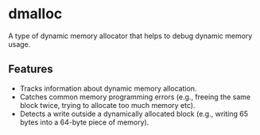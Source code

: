 dmalloc
===================

A type of dynamic memory allocator that helps to debug dynamic memory usage.

## Features
- Tracks information about dynamic memory allocation.
- Catches common memory programming errors (e.g., freeing the same block twice, trying to allocate too much memory etc).
- Detects a write outside a dynamically allocated block (e.g., writing 65 bytes into a 64-byte piece of memory).


